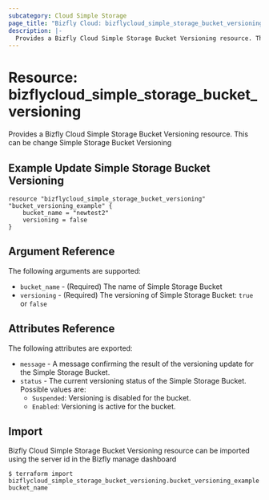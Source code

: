 ```yaml
---
subcategory: Cloud Simple Storage
page_title: "Bizfly Cloud: bizflycloud_simple_storage_bucket_versioning"
description: |-
  Provides a Bizfly Cloud Simple Storage Bucket Versioning resource. This can be change Simple Storage Bucket Versioning
---
```


# Resource: bizflycloud_simple_storage_bucket_versioning

Provides a Bizfly Cloud Simple Storage Bucket Versioning resource. This can be change Simple Storage Bucket Versioning

## Example Update Simple Storage Bucket Versioning

```hcl
resource "bizflycloud_simple_storage_bucket_versioning" "bucket_versioning_example" {
    bucket_name = "newtest2"
    versioning = false
}
```


## Argument Reference

The following arguments are supported:

-   `bucket_name` - (Required) The name of Simple Storage Bucket
-   `versioning` - (Required) The versioning of Simple Storage Bucket: `true` or `false`

## Attributes Reference

The following attributes are exported:

-   `message` - A message confirming the result of the versioning update for the Simple Storage Bucket.
-   `status` - The current versioning status of the Simple Storage Bucket. Possible values are:
    - `Suspended`: Versioning is disabled for the bucket.
    - `Enabled`: Versioning is active for the bucket.

## Import

Bizfly Cloud Simple Storage Bucket Versioning resource can be imported using the server id in the Bizfly manage dashboard

```
$ terraform import bizflycloud_simple_storage_bucket_versioning.bucket_versioning_example bucket_name
```


